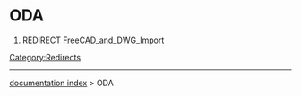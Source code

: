 # ODA
1.  REDIRECT [FreeCAD\_and\_DWG\_Import](FreeCAD_and_DWG_Import.md)



[Category:Redirects](Category:Redirects.md)

---
[documentation index](../README.md) > ODA
